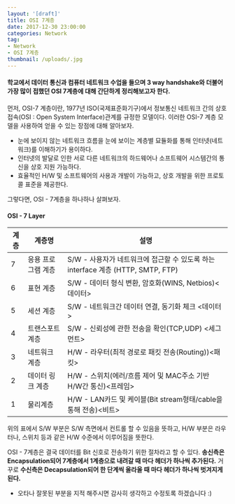 ```yaml
---
layout: '[draft]'
title: OSI 7계층
date: 2017-12-30 23:00:00
categories: Network
tag:
- Network
- OSI 7계층
thumbnail: /uploads/.jpg
---
```


#### 학교에서 데이터 통신과 컴퓨터 네트워크 수업을 들으며 3 way handshake와 더불어 가장 많이 접했던 OSI 7계층에 대해 간단하게 정리해보고자 한다.
먼저, OSI-7 계층이란, 1977년 ISO(국제표준화기구)에서 정보통신 네트워크 간의 상호접속(OSI : Open System Interface)관계를 규정한 모델이다. 이러한 OSI-7 계층 모델을 사용하여 얻을 수 있는 장점에 대해 알아보자.
- 눈에 보이지 않는 네트워크 흐름을 눈에 보이는 계층별 묘듈화를 통해 인터넷(네트워크)를 이해하기가 용이하다.
- 인터넷의 발달로 인한 서로 다른 네트워크의 하드웨어나 소프트웨어 시스템간의 통신을 상호 지원 가능하다.
- 효율적인 H/W 및 소프트웨어의 사용과 개발이 가능하고, 상호 개발을 위한 프로토콜 표준을 제공한다.

그렇다면, OSI - 7계층을 하나하나 살펴보자.
#### OSI - 7 Layer
계층|계층명|설명
------|---------------------|------	
7| 응용 프로그램 계층 | S/W - 사용자가 네트워크에 접근할 수 있도록 하는 interface 계층 (HTTP, SMTP, FTP)
6| 표현 계층 |S/W - 데이터 형식 변환, 암호화(WINS, Netbios)<데이터> 
5| 세션 계층 |S/W - 네트워크간 데이터 연결, 동기화 체크 <데이터>
4| 트랜스포트 계층 | S/W - 신뢰성에 관한 전송을 확인(TCP,UDP) <세그먼트>
3| 네트워크 계층 | H/W - 라우터(최적 경로로 패킷 전송(Routing))<패킷>
2| 데이터 링크 계층 |H/W - 스위치(에러/흐름 제어 및 MAC주소 기반 H/W간 통신)<프레임>
1 |물리계층 |H/W - LAN카드 및 케이블(Bit stream형태/cable을 통해 전송)<비트>|

위의 표에서 S/W 부분은 S/W 측면에서 컨트롤 할 수 있음을 뜻하고, H/W 부분은 라우터나, 스위치 등과 같은 H/W 수준에서 이루어짐을 뜻한다. 

OSI - 7계층은 결국 데이터를 Bit 신호로 전송하기 위한 절차라고 할 수 있다. **송신측은Encapsulation되어 7계층에서 1계층으로 내려갈 때 마다 헤더가 하나씩 추가된다.**  거꾸로 **수신측은 Decapsulation되어 한 단계씩 올라올 때 마다 헤더가 하나씩 벗겨지게 된다.**

* 오타나 잘못된 부분을 지적 해주시면 감사히 생각하고 수정토록 하겠습니다 :)

